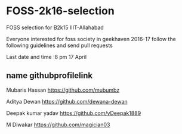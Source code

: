# FOSS-2k16-selection
FOSS selection for B2k15 IIIT-Allahabad

Everyone interested for foss society in geekhaven 2016-17 follow the following guidelines and send pull requests

Last date and time :8 pm 17 April

name  githubprofilelink 
-----------------------
Mubaris Hassan https://github.com/mubumbz

Aditya Dewan https://github.com/dewana-dewan

Deepak kumar yadav https://github.com/yDeepak1889

M Diwakar https://github.com/magician03
